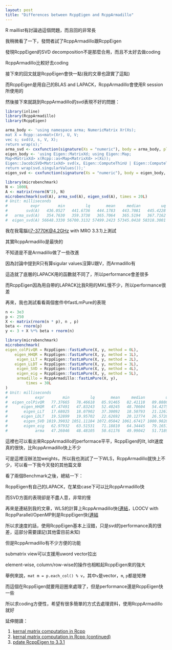 ```yaml
---
layout: post
title: "Differences between RcppEigen and RcppArmadillo"
---
```


R maillist有討論過這個問題，而且回的非常長

我稍微看了一下，發問者試了RcppArmadillo跟RcppEigen

發現RcppEigen的SVD decomposition不是那麼合用，而且不太好去做coding

RcppArmadillo比較好去coding


接下來的回文就是RcppEigen會快一點(我的文章也證實了這點)

而RcppEigen是用自己的BLAS and LAPACK，RcppArmadillo會使用R session所使用的

然後接下來就跳到RcppArmadillo的svd表現不好的問題：

``` R
library(inline)
library(RcppArmadillo)
library(RcppEigen)

arma_body <- 'using namespace arma; NumericMatrix Xr(Xs); 
mat X = Rcpp::as<mat>(Xr), U, V; 
vec s; svd(U, s, V, X); 
return wrap(s);'
arma_svd <- cxxfunction(signature(Xs = "numeric"), body = arma_body, plugin = "RcppArmadillo")
eigen_body <- 'using Eigen::MatrixXd; using Eigen::Map;
Map<MatrixXd> x(Rcpp::as<Map<MatrixXd> >(Xs));
Eigen::JacobiSVD<MatrixXd> svd(x, Eigen::ComputeThinU | Eigen::ComputeThinV);
return wrap(svd.singularValues());'
eigen_svd <- cxxfunction(signature(Xs = "numeric"), body = eigen_body, plugin = "RcppEigen")

library(microbenchmark)
N <- 1000L
A <- matrix(rnorm(N^2), N)
microbenchmark(svd(A), arma_svd(A), eigen_svd(A), times = 20L)
# Unit: milliseconds
#          expr        min         lq       mean     median         uq        max neval
#        svd(A)   436.0527   441.6736   444.1783   443.7081   445.4228   454.5612    10
#   arma_svd(A)   354.7630   359.3738   365.7064   365.5194   367.7162   383.8402    10
#  eigen_svd(A) 56648.3330 56700.3132 57499.2423 57345.0418 58318.3001 58883.5604    10
```

我在我電腦(i7-3770K@4.2GHz with MRO 3.3.1)上測試

其實RcppArmadillo是最快的

不知道是不是Armadillo做了一些改進

因為討論中提到R只有算sigular values沒算U跟V，而Armadillo有

這造就了底層的LAPACK用的函數就不同了，所以performance會差很多

而RcppEigen因為用自帶的LAPACK比我R用的MKL慢不少，所以performance很差


再來，我也測試看看兩個套件中fastLmPure的表現

``` R
n <- 3e3
p <- 250
X <- matrix(rnorm(n * p), n , p)
beta <- rnorm(p)
y <- 3 + X %*% beta + rnorm(n)

library(microbenchmark)
microbenchmark(
eigen_colPivQR = RcppEigen::fastLmPure(X, y, method = 0L),
    eigen_HHQR = RcppEigen::fastLmPure(X, y, method = 1L),
     eigen_LLT = RcppEigen::fastLmPure(X, y, method = 2L),
    eigen_LLDT = RcppEigen::fastLmPure(X, y, method = 3L),
     eigen_SVD = RcppEigen::fastLmPure(X, y, method = 4L),
     eigen_eig = RcppEigen::fastLmPure(X, y, method = 5L),
     armadillo = RcppArmadillo::fastLmPure(X, y),
         times = 30L
)
# Unit: milliseconds
#            expr        min         lq       mean     median         uq        max neval
#  eigen_colPivQR   77.37665   78.46618   85.91465   82.41118   89.88866  120.38286    30
#      eigen_HHQR   47.47491   47.83243   52.40245   48.70604   54.42752   70.18852    30
#       eigen_LLT   17.68025   18.07902   37.30092   18.50793   21.12671  544.98383    30
#      eigen_LDLT   19.52899   19.95702   22.62692   20.12774   26.57289   36.44651    30
#       eigen_SVD 1019.39032 1051.11184 1072.05842 1061.67417 1080.98286 1201.88356    30
#       eigen_eig   62.97932   63.51531   71.18810   64.34445   79.16513   99.23830    30
#            arma   47.26046   48.48105   50.61176   49.99042   51.71892   57.41407    30
```

這裡也可以看出來RcppArmadillo的performace平平，RcppEigen的llt, ldlt速度真的很快，比RcppArmadillo快上不少

可是這裡沒辦法加weights，所以我也測試了一下WLS，RcppArmadillo就快上不少，可以看一下我今天發的其他篇文章


看了兩個Benchmark之後，總結一下：

RcppEigen有自己的LAPACK，在某些case下可以比RcppArmadillo快

而SVD方面的表現卻是不盡人意，非常的慢

再來是連結到我的文章，WLS的計算上RcppArmadillo快([連結](http://chingchuan-chen.github.io/posts/2016/12/31/weighted-least-square-algorithm)，LOOCV with RcppParallel/OpenMP則是RcppEigen快([連結](http://chingchuan-chen.github.io/posts/2016/12/31/RcppEigen-Work-With-RcppParall)

所以求速度的話，使用RcppEigen基本上沒錯，只是svd的performance真的很差，這部分需要謹記(其他雷目前未知)

但是RcppArmadillo有不少方便的功能

submatrix view可以支援用uword vector拉出

element-wise, column/row-wise的操作也相較起RcppEigen來的強大 

舉例來說，`mat m = p.each_col() % v`，其中`v`是vector，`m`, `p`都是矩陣

而這個在RcppEigen就要用迴圈來處理了，但是performance還是RcppEigen快一些

所以求coding方便性，希望有很多簡單的方式去處理資料，使用RcppArmadillo就好


延伸閱讀：

1. [kernal matrix computation in Rcpp](http://chingchuan-chen.github.io/posts/2017/01/01/kernal-matrix-computation-in-Rcpp)
1. [kernal matrix computation in Rcpp (continued)](http://chingchuan-chen.github.io/posts/2017/01/01/kernal-matrix-computation-in-Rcpp-continued)
1. [pdate RcppEigen to 3.3.1](http://chingchuan-chen.github.io/posts/2017/01/02/update-RcppEigen-to-3-3-1)

